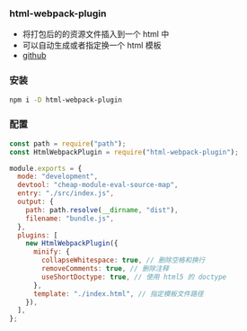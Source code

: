 ### html-webpack-plugin

- 将打包后的的资源文件插入到一个 html 中
- 可以自动生成或者指定换一个 html 模板
- [github](https://github.com/jantimon/html-webpack-plugin#html-webpack-plugin)

### 安装

```sh
npm i -D html-webpack-plugin
```

### 配置

```js
const path = require("path");
const HtmlWebpackPlugin = require("html-webpack-plugin");

module.exports = {
  mode: "development",
  devtool: "cheap-module-eval-source-map",
  entry: "./src/index.js",
  output: {
    path: path.resolve(__dirname, "dist"),
    filename: "bundle.js",
  },
  plugins: [
    new HtmlWebpackPlugin({
      minify: {
        collapseWhitespace: true, // 删除空格和换行
        removeComments: true, // 删除注释
        useShortDoctype: true, // 使用 html5 的 doctype
      },
      template: "./index.html", // 指定模板文件路径
    }),
  ],
};
```
